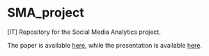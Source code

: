 # SMA_project

[IT] Repository for the Social Media Analytics project.

The paper is available [here](Paper.pdf), while the presentation is available [here](presentation.pdf).
